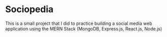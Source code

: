 # Sociopedia
This is a small project that I did to practice building a social media web application using the MERN Stack (MongoDB, Express.js, React.js, Node.js)
